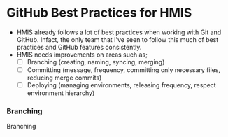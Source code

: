 # GitHub Best Practices for HMIS
- HMIS already follows a lot of best practices when working with Git and GitHub. Infact, the only team that I've seen to follow this much of best practices and GitHub features consistently.
- HMIS needs improvements on areas such as;
    - [ ] Branching (creating, naming, syncing, merging)
    - [ ] Committing (message, frequency, committing only necessary files, reducing merge commits)
    - [ ] Deploying (managing environments, releasing frequency, respect environment hierarchy)

### Branching
Branching
